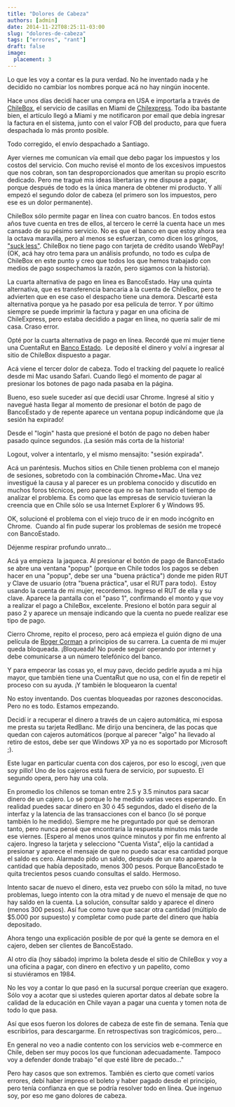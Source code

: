 ```yaml
---
title: "Dolores de Cabeza"
authors: [admin]
date: 2014-11-22T08:25:11-03:00
slug: "dolores-de-cabeza"
tags: ["errores", "rant"]
draft: false
image:
  placement: 3
---
```


Lo que les voy a contar es la pura verdad. No he inventado nada y he
decidido no cambiar los nombres porque acá no hay ningún
inocente.

Hace unos días decidí hacer una compra en USA e importarla a través de
[ChileBox](https://www.chilexpress.cl/chilebox/Default.aspx), el
servicio de casillas en Miami de
[Chilexpress](https://www.chilexpress.cl/Views/ChilexpressCL/Home.aspx).
Todo iba bastante bien, el artículo llegó a Miami y me notificaron por
email que debía ingresar la factura en el sistema, junto con el valor
FOB del producto, para que fuera despachada lo más pronto posible.

Todo corregido, el envío despachado a Santiago. 

Ayer viernes me comunican vía email que debo pagar los impuestos y los
costos del servicio. Con mucho revisé el monto de los excesivos
impuestos que nos cobran, son tan desproporcionados que ameritan su
propio escrito dedicado. Pero me tragué mis ideas libertarias y me
dispuse a pagar, porque después de todo es la única manera de obtener mi
producto. Y allí empezó el segundo dolor de cabeza (el primero son los
impuestos, pero ese es un dolor permanente).

ChileBox sólo permite pagar en línea con cuatro bancos. En todos estos
años tuve cuenta en tres de ellos, al tercero le cerré la cuenta hace un
mes cansado de su pésimo servicio. No es que el banco en que estoy ahora
sea la octava maravilla, pero al menos se esfuerzan, como dicen los
gringos, ["suck less"](http://blog.codinghorror.com/how-to-stop-sucking-and-be-awesome-instead/).
ChileBox no tiene pago con tarjeta de crédito usando WebPay! (OK, acá
hay otro tema para un análisis profundo, no todo es culpa de ChileBox en
este punto y creo que todos los que hemos trabajado con medios de pago
sospechamos la razón, pero sigamos con la historia).

La cuarta alternativa de pago en linea es BancoEstado. Hay una quinta
alternativa, que es transferencia bancaria a la cuenta de ChileBox, pero
te advierten que en ese caso el despacho tiene una demora. Descarté esta
alternativa porque ya he pasado por esa película de terror. Y por último
siempre se puede imprimir la factura y pagar en una oficina de
ChileExpress, pero estaba decidido a pagar en línea, no quería salir de
mi casa. Craso error.

Opté por la cuarta alternativa de pago en línea. Recordé que mi mujer
tiene una CuentaRut en [Banco Estado](http://www.bancoestado.cl/).  Le
deposité el dinero y volví a ingresar al sitio de ChileBox dispuesto a
pagar.

Acá viene el tercer dolor de cabeza. Todo el tracking del paquete lo
realicé desde mi Mac usando Safari. Cuando llegó el momento de pagar al
presionar los botones de pago nada pasaba en la página. 

Bueno, eso suele suceder así que decidí usar Chrome. Ingresé al sitio y
navegué hasta llegar al momento de presionar el botón de pago de
BancoEstado y de repente aparece un ventana popup indicándome que ¡la
sesión ha expirado!

Desde el "login" hasta que presioné el botón de pago no deben haber
pasado quince segundos. ¡La sesión más corta de la
historia!

Logout, volver a intentarlo, y el mismo mensajito: "sesión
expirada". 

Acá un paréntesis. Muchos sitios en Chile tienen problema con el manejo
de sesiones, sobretodo con la combinación Chrome+Mac. Una vez investigué
la causa y al parecer es un problema conocido y discutido en muchos
foros técnicos, pero parece que no se han tomado el tiempo de analizar
el problema. Es como que las empresas de servicio tuvieran la creencia
que en Chile sólo se usa Internet Explorer 6 y Windows
95.

OK, solucioné el problema con el viejo truco de ir en modo incógnito en
Chrome.  Cuando al fin pude superar los problemas de sesión me tropecé con
BancoEstado. 

Déjenme respirar profundo unrato\...

Acá ya empieza  la jaqueca. Al presionar el botón de pago de
BancoEstado se abre una ventana "popup" (porque en Chile todos los
pagos se deben hacer en una "popup", debe ser una "buena práctica")
donde me piden RUT y Clave de usuario (otra "buena práctica", usar el
RUT para todo).  Estoy usando la cuenta de mi mujer, recordemos. Ingreso
el RUT de ella y su clave. Aparece la pantalla con el "paso 1",
confirmando el monto y que voy a realizar el pago a ChileBox, excelente.
Presiono el botón para seguir al paso 2 y aparece un mensaje indicando
que la cuenta no puede realizar ese tipo de
pago.

Cierro Chrome, repito el proceso, pero acá empieza el guión digno de
una película de [Roger Corman](http://en.wikipedia.org/wiki/Roger_Corman) a principios de su
carrera. La cuenta de mi mujer queda bloqueada. ¡Bloqueada! No puede
seguir operando por internet y debe comunicarse a un número telefónico
del banco.

Y para empeorar las cosas yo, el muy pavo, decido pedirle ayuda a mi
hija mayor, que también tiene una CuentaRut que no usa, con el fin de
repetir el proceso con su ayuda. ¡Y también le bloquearon la
cuenta!

No estoy inventando. Dos cuentas bloqueadas por razones desconocidas.
Pero no es todo. Estamos
empezando.

Decidí ir a recuperar el dinero a través de un cajero automática, mi
esposa me presta su tarjeta RedBanc. Me dirijo una bencinera, de las
pocas que quedan con cajeros automáticos (porque al parecer "algo" ha
llevado al retiro de estos, debe ser que Windows XP ya no es soportado
por Microsoft ;). 

Este lugar en particular cuenta con dos cajeros, por eso lo escogí,
¡ven que soy pillo! Uno de los cajeros está fuera de servicio, por
supuesto. El segundo opera, pero hay una cola. 

En promedio los chilenos se toman entre 2.5 y 3.5 minutos para sacar
dinero de un cajero. Lo sé porque lo he medido varias veces esperando.
En realidad puedes sacar dinero en 30 ó 45 segundos, dado el diseño de
la interfaz y la latencia de las transacciones con el banco (lo sé
porque también lo he medido). Siempre me he preguntado por qué se
demoran tanto, pero nunca pensé que encontraría la respuesta minutos más
tarde ese viernes.
[Espero al menos unos quince minutos y por fin me enfrento al cajero.
Ingreso la tarjeta y selecciono "Cuenta Vista", elijo la cantidad a
presionar y aparece el mensaje de que no puedo sacar esa cantidad porque
el saldo es cero. Alarmado pido un saldo, después de un rato aparece la
cantidad que había depositado, menos 300 pesos. Porque BancoEstado te
quita trecientos pesos cuando consultas el saldo.
Hermoso.

Intento sacar de nuevo el dinero, esta vez pruebo con sólo la mitad, no
tuve problemas, luego intento con la otra mitad y de nuevo el mensaje de
que no hay saldo en la cuenta. La solución, consultar saldo y aparece el
dinero (menos 300 pesos). Así fue como tuve que sacar otra cantidad
(múltiplo de \$5.000 por supuesto) y completar como pude parte del
dinero que había depositado. 

Ahora tengo una explicación posible de por qué la gente se demora en el
cajero, deben ser clientes de BancoEstado.

Al otro día (hoy sábado) imprimo la boleta desde el sitio de ChileBox y
voy a una oficina a pagar, con dinero en efectivo y un papelito, como
si stuviéramos en 1984.

No les voy a contar lo que pasó en la sucursal porque creerían que
exagero. Sólo voy a acotar que si ustedes quieren aportar datos al
debate sobre la calidad de la educación en Chile vayan a pagar una
cuenta y tomen nota de todo lo que
pasa.

Así que esos fueron los dolores de cabeza de este fin de semana. Tenía
que escribirlos, para descargarme. En retrospectivas son tragicómicos,
pero\...

En general no veo a nadie contento con los servicios web e-commerce en
Chile, deben ser muy pocos los que funcionan adecuadamente. Tampoco voy
a defender donde trabajo "el que esté libre de
pecado\..."

Pero hay casos que son extremos. También es cierto que cometí varios
errores, debí haber impreso el boleto y haber pagado desde el principio,
pero tenía confianza en que se podría resolver todo en línea. Que
ingenuo soy, por eso me gano dolores de
cabeza.
